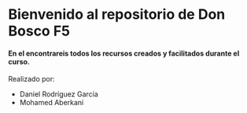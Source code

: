 # Bienvenido al repositorio de Don Bosco F5

#### En el encontrareis todos los recursos creados y facilitados durante el curso.


Realizado por:
* Daniel Rodríguez García
* Mohamed Aberkani
